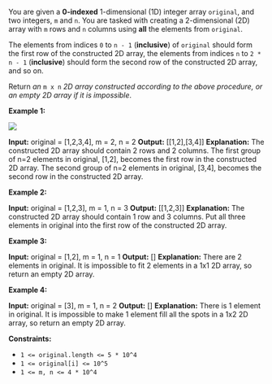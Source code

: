 
You are given a  **0-indexed**  1-dimensional (1D) integer array  `original`, and two integers,  `m`  and  `n`. You are tasked with creating a 2-dimensional (2D) array with  `m`  rows and  `n`  columns using  **all**  the elements from  `original`.

The elements from indices  `0`  to  `n - 1`  (**inclusive**) of  `original`  should form the first row of the constructed 2D array, the elements from indices  `n`  to  `2 * n - 1`  (**inclusive**) should form the second row of the constructed 2D array, and so on.

Return  _an_ `m x n` _2D array constructed according to the above procedure, or an empty 2D array if it is impossible_.

**Example 1:**

![](https://assets.leetcode.com/uploads/2021/08/26/image-20210826114243-1.png)

**Input:** original = [1,2,3,4], m = 2, n = 2
**Output:** [[1,2],[3,4]]
**Explanation:** The constructed 2D array should contain 2 rows and 2 columns.
The first group of n=2 elements in original, [1,2], becomes the first row in the constructed 2D array.
The second group of n=2 elements in original, [3,4], becomes the second row in the constructed 2D array.

**Example 2:**

**Input:** original = [1,2,3], m = 1, n = 3
**Output:** [[1,2,3]]
**Explanation:**
The constructed 2D array should contain 1 row and 3 columns.
Put all three elements in original into the first row of the constructed 2D array.

**Example 3:**

**Input:** original = [1,2], m = 1, n = 1
**Output:** []
**Explanation:** There are 2 elements in original.
It is impossible to fit 2 elements in a 1x1 2D array, so return an empty 2D array.

**Example 4:**

**Input:** original = [3], m = 1, n = 2
**Output:** []
**Explanation:**
There is 1 element in original.
It is impossible to make 1 element fill all the spots in a 1x2 2D array, so return an empty 2D array.

**Constraints:**

-   `1 <= original.length <= 5 * 10^4`
-   `1 <= original[i] <= 10^5`
-   `1 <= m, n <= 4 * 10^4`